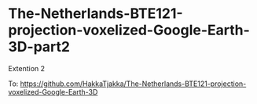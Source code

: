 # The-Netherlands-BTE121-projection-voxelized-Google-Earth-3D-part2
Extention 2

To: https://github.com/HakkaTjakka/The-Netherlands-BTE121-projection-voxelized-Google-Earth-3D
